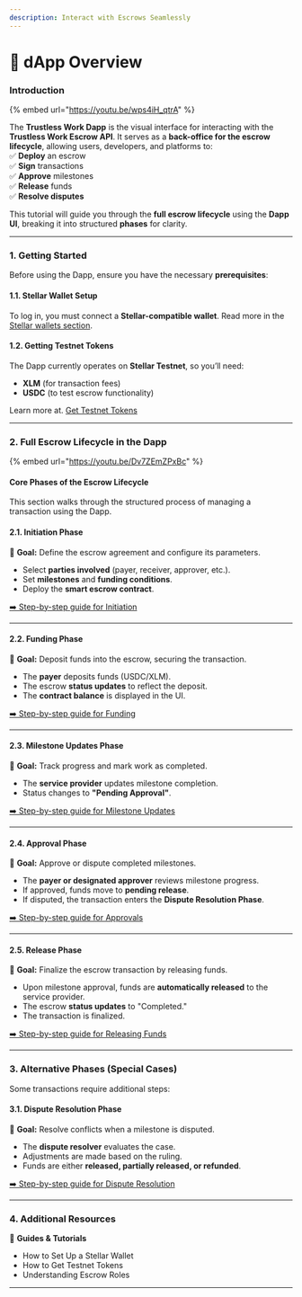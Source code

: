 ```yaml
---
description: Interact with Escrows Seamlessly
---
```


# 🤖 dApp Overview

### **Introduction**

{% embed url="https://youtu.be/wps4iH_qtrA" %}

The **Trustless Work Dapp** is the visual interface for interacting with the **Trustless Work Escrow API**. It serves as a **back-office for the escrow lifecycle**, allowing users, developers, and platforms to:\
✅ **Deploy** an escrow\
✅ **Sign** transactions\
✅ **Approve** milestones\
✅ **Release** funds\
✅ **Resolve disputes**

This tutorial will guide you through the **full escrow lifecycle** using the **Dapp UI**, breaking it into structured **phases** for clarity.

***

### **1. Getting Started**

Before using the Dapp, ensure you have the necessary **prerequisites**:

#### **1.1. Stellar Wallet Setup**

To log in, you must connect a **Stellar-compatible wallet**. Read more in the [Stellar wallets section](../../technology-overview/tools-and-utilities/stellar-wallets/).&#x20;

#### **1.2. Getting Testnet Tokens**

The Dapp currently operates on **Stellar Testnet**, so you’ll need:

* **XLM** (for transaction fees)
* **USDC** (to test escrow functionality)

Learn more at. [Get Testnet Tokens](./#id-1.2.-getting-testnet-tokens)

***

### **2. Full Escrow Lifecycle in the Dapp**

{% embed url="https://youtu.be/Dv7ZEmZPxBc" %}

#### **Core Phases of the Escrow Lifecycle**

This section walks through the structured process of managing a transaction using the Dapp.

#### **2.1. Initiation Phase**

📌 **Goal:** Define the escrow agreement and configure its parameters.

* Select **parties involved** (payer, receiver, approver, etc.).
* Set **milestones** and **funding conditions**.
* Deploy the **smart escrow contract**.

[➡️ Step-by-step guide for Initiation](step-3-creating-an-escrow.md)

***

#### **2.2. Funding Phase**

📌 **Goal:** Deposit funds into the escrow, securing the transaction.

* The **payer** deposits funds (USDC/XLM).
* The escrow **status updates** to reflect the deposit.
* The **contract balance** is displayed in the UI.

[➡️ Step-by-step guide for Funding](step-4-funding-an-escrow.md)

***

#### **2.3. Milestone Updates Phase**

📌 **Goal:** Track progress and mark work as completed.

* The **service provider** updates milestone completion.
* Status changes to **"Pending Approval"**.

[➡️ Step-by-step guide for Milestone Updates](step-5-marking-a-milestone-as-done.md)

***

#### **2.4. Approval Phase**

📌 **Goal:** Approve or dispute completed milestones.

* The **payer or designated approver** reviews milestone progress.
* If approved, funds move to **pending release**.
* If disputed, the transaction enters the **Dispute Resolution Phase**.

[➡️ Step-by-step guide for Approvals](step-6-approving-the-milestone.md)

***

#### **2.5. Release Phase**

📌 **Goal:** Finalize the escrow transaction by releasing funds.

* Upon milestone approval, funds are **automatically released** to the service provider.
* The escrow **status updates** to "Completed."
* The transaction is finalized.

[➡️ Step-by-step guide for Releasing Funds](step-7-releasing-the-payment.md)

***

### **3. Alternative Phases (Special Cases)**

Some transactions require additional steps:

#### **3.1. Dispute Resolution Phase**

📌 **Goal:** Resolve conflicts when a milestone is disputed.

* The **dispute resolver** evaluates the case.
* Adjustments are made based on the ruling.
* Funds are either **released, partially released, or refunded**.

[➡️ Step-by-step guide for Dispute Resolution](resolving-disputes.md)

***

### **4. Additional Resources**

📖 **Guides & Tutorials**

* How to Set Up a Stellar Wallet
* How to Get Testnet Tokens
* Understanding Escrow Roles

***

